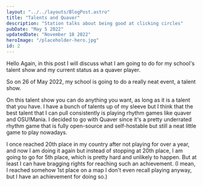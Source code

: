 ```yaml
---
layout: "../../layouts/BlogPost.astro"
title: "Talents and Quaver"
description: "Station talks about being good at clicking circles"
pubDate: "May 5 2022"
updatedDate: "November 18 2022"
heroImage: "/placeholder-hero.jpg"
id: 2
---
```


Hello Again, in this post I will discuss what I am going to do for my school's talent show and my current status as a quaver player.

So on 26 of May 2022, my school is going to do a really neat event, a talent show.

On this talent show you can do anything you want, as long as it is a talent that you have. I have a bunch of talents up of my sleeve but I think that the best talent that I can pull consistently is playing rhythm games like quaver and OSU!Mania. I decided to go with Quaver since it's a pretty underrated rhythm game that is fully open-source and self-hostable but still a neat little game to play nowadays.

I once reached 20th place in my country after not playing for over a year, and now I am doing it again but instead of stopping at 20th place, I am going to go for 5th place, which is pretty hard and unlikely to happen. But at least I can have bragging rights for reaching such an achievement. (I mean, I reached somehow 1st place on a map I don't even recall playing anyway, but I have an achievement for doing so.)
